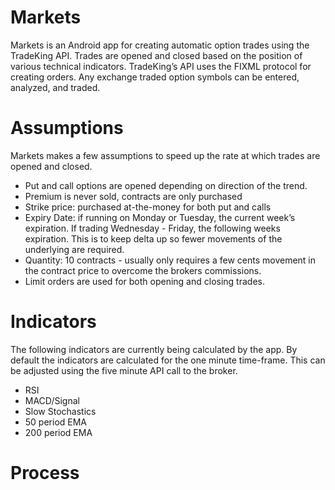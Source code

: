# Markets
Markets is an Android app for creating automatic option trades using the TradeKing API. Trades are opened and closed based on the position of various technical indicators. TradeKing’s API uses the FIXML protocol for creating orders. Any exchange traded option symbols can be entered, analyzed, and traded.

# Assumptions
Markets makes a few assumptions to speed up the rate at which trades are opened and closed.
* Put and call options are opened depending on direction of the trend.
* Premium is never sold, contracts are only purchased
* Strike price: purchased at-the-money for both put and calls
* Expiry Date: if running on Monday or Tuesday, the current week’s expiration. If trading Wednesday - Friday, the following weeks expiration. This is to keep delta up so fewer movements of the underlying are required.
* Quantity: 10 contracts - usually only requires a few cents movement in the contract price to overcome the brokers commissions.
* Limit orders are used for both opening and closing trades.

# Indicators
The following indicators are currently being calculated by the app. By default the indicators are calculated for the one minute time-frame. This can be adjusted using the five minute API call to the broker.
* RSI
* MACD/Signal
* Slow Stochastics
* 50 period EMA
* 200 period EMA

# Process